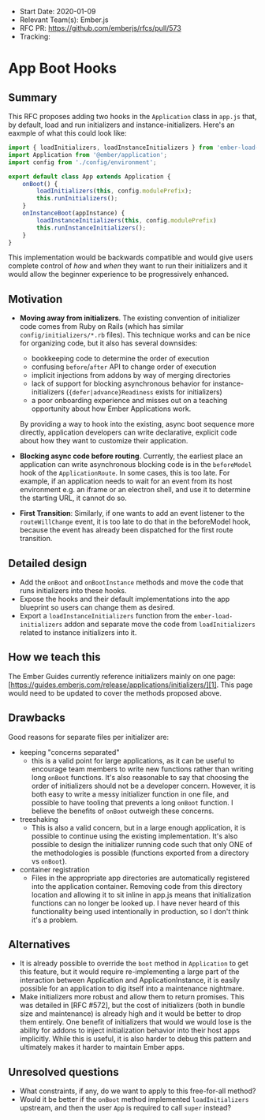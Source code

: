 - Start Date: 2020-01-09
- Relevant Team(s): Ember.js
- RFC PR: https://github.com/emberjs/rfcs/pull/573
- Tracking:

# App Boot Hooks

## Summary

This RFC proposes adding two hooks in the `Application` class in `app.js` that, by default, load
and run initializers and instance-initializers. Here's an eaxmple of what this could look like:

```js
import { loadInitializers, loadInstanceInitializers } from 'ember-load-initializers';
import Application from '@ember/application';
import config from './config/environment';

export default class App extends Application {
    onBoot() {
        loadInitializers(this, config.modulePrefix);
        this.runInitializers();
    }
    onInstanceBoot(appInstance) {
        loadInstanceInitializers(this, config.modulePrefix)
        this.runInstanceInitializers();
    }
}
```

This implementation would be backwards compatible and would give users complete control of
*how* and *when* they want to run their initializers and it would allow the beginner experience to
be progressively enhanced.

## Motivation

- **Moving away from initializers**. The existing convention of initializer code comes from
Ruby on Rails (which has similar `config/initializers/*.rb` files). This technique works
and can be nice for organizing code, but it also has several downsides:

    - bookkeeping code to determine the order of execution
    - confusing `before`/`after` API to change order of execution
    - implicit injections from addons by way of merging directories
    - lack of support for blocking asynchronous behavior for instance-initializers (`{defer|advance}Readiness` exists for initializers)
    - a poor onboarding experience and misses out on a teaching opportunity about how Ember Applications work.

    By providing a way to hook into the existing, async boot sequence more directly,
    application developers can write declarative, explicit code about how they want to
    customize their application.
- **Blocking async code before routing**. Currently, the earliest place an application can write
asynchronous blocking code is in the `beforeModel` hook of the `ApplicationRoute`.
In some cases, this is too late. For example, if an application needs to wait for an event
from its host environment e.g. an iframe or an electron shell, and use it to determine
the starting URL, it cannot do so.
- **First Transition**: Similarly, if one wants to add an event listener to the
`routeWillChange` event, it is too late to do that in the beforeModel hook, because the
event has already been dispatched for the first route transition.

## Detailed design

- Add the `onBoot` and `onBootInstance` methods and move the code that runs initializers into these
hooks.
- Expose the hooks and their default implementations into the app blueprint so users can change them
as desired.
- Export a `loadInstanceInitializers` function from the `ember-load-initializers` addon and separate
move the code from `loadInitializers` related to instance initializers into it.

## How we teach this

The Ember Guides currently reference initializers mainly on one page:
[https://guides.emberjs.com/release/applications/initializers/][1].
This page would need to be updated to cover the methods proposed above.

## Drawbacks

Good reasons for separate files per initializer are:

- keeping "concerns separated"
    - this is a valid point for large applications, as it can be useful to encourage team members
    to write new functions rather than writing long `onBoot` functions. It's also reasonable to say
    that choosing the order of initializers should not be a developer concern. However, it is both
    easy to write a messy initializer function in one file, and possible to have tooling that
    prevents a long `onBoot` function. I believe the benefits of `onBoot` outweigh these concerns.
- treeshaking
    - This is also a valid concern, but in a large enough application, it is possible to continue
    using the existing implementation. It's also possible to design the initializer running code
    such that only ONE of the methodologies is possible (functions exported from a directory
    vs `onBoot`).
- container registration
    - Files in the appropriate app directories are automatically registered into the application
    container. Removing code from this directory location and allowing it to sit inline in app.js
    means that initialization functions can no longer be looked up. I have never heard of this
    functionality being used intentionally in production, so I don't think it's a problem.

## Alternatives

- It is already possible to override the `boot` method in `Application` to get this feature,
but it would require re-implementing a large part of the interaction between Application and
ApplicationInstance, it is easily possible for an application to dig itself into a maintenance
nightmare.
- Make initializers more robust and allow them to return promises. This was detailed in [RFC #572],
but the cost of initializers (both in bundle size and maintenance) is already high and it would be
better to drop them entirely. One benefit of initializers that would we would lose is the ability
for addons to inject initialization behavior into their host apps implicitly. While this is useful,
it is also harder to debug this pattern and ultimately makes it harder to maintain Ember apps.

## Unresolved questions

- What constraints, if any, do we want to apply to this free-for-all method?
- Would it be better if the `onBoot` method implemented `loadInitializers` upstream, and then
the user `App` is required to call `super` instead?


[1]: https://guides.emberjs.com/release/applications/initializers/
